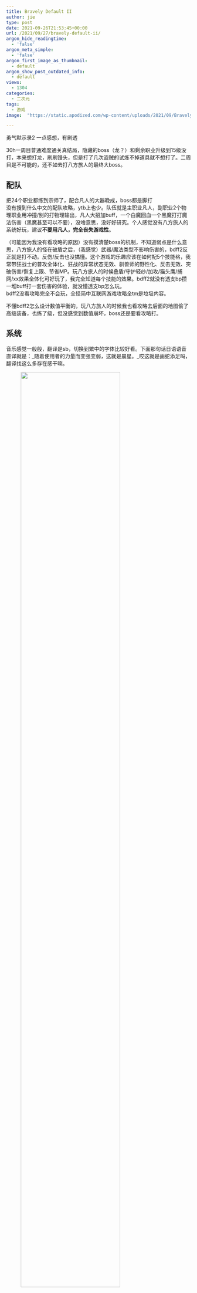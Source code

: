 ```yaml
---
title: Bravely Default II
author: jie
type: post
date: 2021-09-26T21:53:45+00:00
url: /2021/09/27/bravely-default-ii/
argon_hide_readingtime:
  - 'false'
argon_meta_simple:
  - 'false'
argon_first_image_as_thumbnail:
  - default
argon_show_post_outdated_info:
  - default
views:
  - 1304
categories:
  - 二次元
tags:
  - 游戏
image:  "https://static.apodized.com/wp-content/uploads/2021/09/Bravely-Default-2-1024x576.jpg"

---
```




勇气默示录2 一点感想，有剧透
<!-- <figure class="wp-block-image size-large">

<div class='fancybox-wrapper lazyload-container-unload' data-fancybox='post-images' href='http://apodized.com/wp-content/uploads/2021/09/Bravely-Default-2-1024x576.jpg'>
  <img class="lazyload lazyload-style-1" src="data:image/svg+xml;base64,PCEtLUFyZ29uTG9hZGluZy0tPgo8c3ZnIHdpZHRoPSIxIiBoZWlnaHQ9IjEiIHhtbG5zPSJodHRwOi8vd3d3LnczLm9yZy8yMDAwL3N2ZyIgc3Ryb2tlPSIjZmZmZmZmMDAiPjxnPjwvZz4KPC9zdmc+"  loading="lazy" width="1024" height="576" data-original="http://apodized.com/wp-content/uploads/2021/09/Bravely-Default-2-1024x576.jpg" src="data:image/png;base64,iVBORw0KGgoAAAANSUhEUgAAAAEAAAABCAYAAAAfFcSJAAAAAXNSR0IArs4c6QAAAARnQU1BAACxjwv8YQUAAAAJcEhZcwAADsQAAA7EAZUrDhsAAAANSURBVBhXYzh8+PB/AAffA0nNPuCLAAAAAElFTkSuQmCC" alt="" class="wp-image-39"  sizes="(max-width: 1024px) 100vw, 1024px" />
</div></figure>  -->

<!-- <figure class="wp-block-image">
<img src="https://static.apodized.com/wp-content/uploads/2021/09/Bravely-Default-2-1024x576.jpg" alt="" style="width: 80%;">
</figure> -->

30h一周目普通难度通关真结局，隐藏的boss（龙？）和剩余职业升级到15级没打，本来想打龙，刷刷馒头，但是打了几次盗贼的试炼不掉道具就不想打了。二周目是不可能的，还不如去打八方旅人的最终大boss。

## 配队

把24个职业都练到宗师了，配合凡人的大器晚成，boss都是脚打  
没有搜到什么中文的配队攻略，ytb上也少。队伍就是主职业凡人，副职业2个物理职业用冲撞/别的打物理输出，凡人大招加buff，一个白魔回血一个黑魔打打魔法伤害（黑魔甚至可以不要），没啥意思，没好好研究。个人感觉没有八方旅人的系统好玩，建议**不要用凡人，完全丧失游戏性**。

（可能因为我没有看攻略的原因）没有摸清楚boss的机制，不知道弱点是什么意思，八方旅人的怪在破盾之后，（我感觉）武器/魔法类型不影响伤害的，bdff2反正就是打不动。反伤/反击也没搞懂。这个游戏的乐趣应该在如何配5个技能格，我常带狂战士的普攻全体化、狂战的异常状态无效、驯兽师的野性化、反击无效、突破伤害/恢复上限、节省MP。玩八方旅人的时候叠盾/守护轻纱/加攻/猫头鹰/捕网/xx效果全体化可好玩了，我完全知道每个技能的效果。bdff2就没有透支bp攒一堆buff打一套伤害的体验，就没懂透支bp怎么玩。  
bdff2没看攻略完全不会玩，全怪简中互联网游戏攻略全tm是垃圾内容。

不懂bdff2怎么设计数值平衡的，玩八方旅人的时候我也看攻略去后面的地图偷了高级装备，也练了级，但没感觉到数值崩坏，boss还是要看攻略打。

## 系统

音乐感觉一般般，翻译是sb，切换到繁中的字体比较好看。下面那句话日语语音直译就是：_随着使用者的力量而变强变弱，这就是晨星。_哎这就是画蛇添足吗，翻译找这么多存在感干嘛。
<!-- <figure class="wp-block-image size-large">

<div class='fancybox-wrapper lazyload-container-unload' data-fancybox='post-images' href='http://apodized.com/wp-content/uploads/2021/09/bdff2_1-1024x576.jpg'>
  <img class="lazyload lazyload-style-1" src="data:image/svg+xml;base64,PCEtLUFyZ29uTG9hZGluZy0tPgo8c3ZnIHdpZHRoPSIxIiBoZWlnaHQ9IjEiIHhtbG5zPSJodHRwOi8vd3d3LnczLm9yZy8yMDAwL3N2ZyIgc3Ryb2tlPSIjZmZmZmZmMDAiPjxnPjwvZz4KPC9zdmc+"  loading="lazy" width="1024" height="576" data-original="http://apodized.com/wp-content/uploads/2021/09/bdff2_1-1024x576.jpg" src="data:image/png;base64,iVBORw0KGgoAAAANSUhEUgAAAAEAAAABCAYAAAAfFcSJAAAAAXNSR0IArs4c6QAAAARnQU1BAACxjwv8YQUAAAAJcEhZcwAADsQAAA7EAZUrDhsAAAANSURBVBhXYzh8+PB/AAffA0nNPuCLAAAAAElFTkSuQmCC" alt="" class="wp-image-40"  sizes="(max-width: 1024px) 100vw, 1024px" />
</div><figcaption>幸好这个讲话文绉绉的的老头（其实根本没有）最开始的一章就挂了</figcaption></figure>  -->

<figure class="wp-block-image">
  <img src="https://static.apodized.com/wp-content/uploads/2021/09/bdff2_1-1024x576.jpg" alt="" style="width: 80%;">
  <figcaption>幸好这个讲话文绉绉的的老头（其实根本没有）最开始的一章就挂了</figcaption>
</figure>

优化有问题，会卡。切换地图读盘要好久。  
打牌真好玩。

说一下我自己刷jp的经验，个人认为是去沙漠那一章，地图中间有个湖，吃吸引精灵/水生的连战道具，刷湖周围的精灵和鱼人。个人认为比“赶海”效率高。配合狂战士平A变群攻，或某个职业的技能怪低于一定等级秒杀刷起来很快。主要是这个地图的怪一个turn能有5、6个，夜晚刷起来很爽。适合一遍看剧一边用ns掌机模式刷。  
看别人攻略里说驯兽师有个天赋，根据已经捕捉的怪的个数加基础能力，似乎很nb，但是我看到的时候已经晚了，适合刷JP的时候刷捕捉次数。

## 剧情

剧情比八方旅人好一点，最感动的一段是冰雪之国女二变成精灵跳悬崖救大姐姐。演出全是大头娃娃比较尴尬，能不能做点cg。哎仔细想想这种被选中的勇者拯救世界的套路，还不如讲一个个角色的故事有点意思。（虽然八方旅人的故事也没啥意思）

## 总结

3/5分吧，剧情画面音乐游戏性都蛮一般的。玩之前我对游戏性期待还蛮高的，对很丑的三头身和场景建模本身就没什么期待。  
不如等明年的<s>三方旅人</s>TRIANGLE STRATEGY。